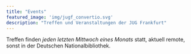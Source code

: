 ```yaml
---
title: "Events"
featured_image: 'img/jugf_convertio.svg'
description: "Treffen und Veranstaltungen der JUG Frankfurt"
---
```

Treffen finden _jeden letzten Mittwoch eines Monats_ statt, aktuell remote, sonst in der Deutschen Nationalbibliothek.
